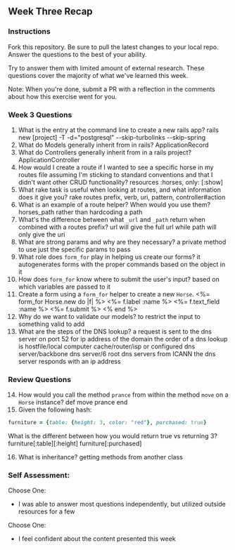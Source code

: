 ## Week Three Recap

### Instructions
Fork this repository. Be sure to pull the latest changes to your local repo. Answer the questions to the best of your ability.

Try to answer them with limited amount of external research. These questions cover the majority of what we've learned this week.

Note: When you're done, submit a PR with a reflection in the comments about how this exercise went for you.

### Week 3 Questions

1. What is the entry at the command line to create a new rails app?
rails new [project] -T -d="postgresql" --skip-turbolinks --skip-spring
2. What do Models generally inherit from in rails?
ApplicationRecord
3. What do Controllers generally inherit from in a rails project?
ApplicationController
4. How would I create a route if I wanted to see a specific horse in my routes file assuming I'm sticking to standard conventions and that I didn't want other CRUD functionality?
resources :horses, only: [:show]
5. What rake task is useful when looking at routes, and what information does it give you?
rake routes
prefix, verb, uri, pattern, controller#action
6. What is an example of a route helper? When would you use them?
horses_path
rather than hardcoding a path
7. What's the difference between what `_url` and `_path` return when combined with a routes prefix?
url will give the full url while path will only give the uri
8. What are strong params and why are they necessary?
a private method to use just the specific params to pass
9. What role does `form_for` play in helping us create our forms?
it autogenerates forms with the proper commands based on the object in it
10. How does `form_for` know where to submit the user's input?
based on which variables are passed to it
11. Create a form using a `form_for` helper to create a new `Horse`.
<%= form_for Horse.new do |f| %>
  <%= f.label :name %>
  <%= f.text_field :name %>
  <%= f.submit %>
<% end %>
12. Why do we want to validate our models?
to restrict the input to something valid to add
13. What are the steps of the DNS lookup?
a request is sent to the dns server on port 52 for ip address of the domain
the order of a dns lookup is hostfile/local computer cache/router/isp or configured dns server/backbone dns server/6 root dns servers from ICANN
the dns server responds with an ip address

### Review Questions
14. How would you call the method `prance` from within the method `move` on a `Horse` instance?
def move
  prance
end
15. Given the following hash:

```ruby
furniture = {table: {height: 3, color: "red"}, purchased: true}
```
What is the different between how you would return true vs returning 3?  
furniture[:table][:height]
furniture[:purchased]

16. What is inheritance?
getting methods from another class

### Self Assessment:
Choose One:
* I was able to answer most questions independently, but utilized outside resources for a few

Choose One:
* I feel confident about the content presented this week
